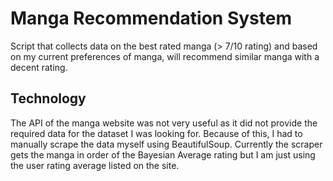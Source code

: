 # Manga Recommendation System
Script that collects data on the best rated manga (> 7/10 rating) and based on my current preferences of manga, will recommend similar manga with
a decent rating.

## Technology 
The API of the manga website was not very useful as it did not provide the required data for the dataset I was looking for. 
Because of this, I had to manually scrape the data myself using BeautifulSoup. Currently the scraper gets the manga in order of the Bayesian Average rating
but I am just using the user rating average listed on the site. 
